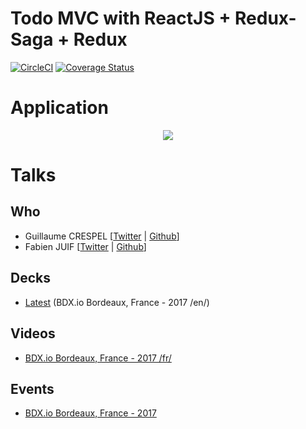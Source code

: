 # Todo MVC with ReactJS + Redux-Saga + Redux
[![CircleCI](https://circleci.com/gh/alakarteio/todomvc.svg?style=svg)](https://circleci.com/gh/alakarteio/todomvc) [![Coverage Status](https://coveralls.io/repos/github/alakarteio/todomvc/badge.svg?branch=master)](https://coveralls.io/github/alakarteio/todomvc?branch=master)

# Application
<p align="center">
  <a href="https://alakarteio.github.io/todomvc/" target="_blank">
    <img src="https://preview.ibb.co/dkgb0G/Capture_d_e_cran_2017_11_30_a_19_09_13.png" />
  </a>
</p>

# Talks
## Who
 - Guillaume CRESPEL [[Twitter](https://twitter.com/guillaumcrespel) | [Github](https://github.com/guillaumecrespel)]
 - Fabien JUIF [[Twitter](https://twitter.com/fabienjuif) | [Github](https://github.com/fabienjuif)]

## Decks
 - [Latest](https://docs.google.com/presentation/d/1q1Mq-hMF5ZCJ3XMMMhMuhujO2HJp7Z4InKlXZfFMh6o/edit?usp=sharing) (BDX.io Bordeaux, France - 2017 /en/)

## Videos
 - [BDX.io Bordeaux, France - 2017 /fr/](https://www.youtube.com/watch?v=SHrSdNzQcXM&index=19&list=PLUJzERpatfsW5PbUcMAIOIqfCoqS7K1F1)

## Events
 - [BDX.io Bordeaux, France - 2017](https://www.bdx.io/#/)
